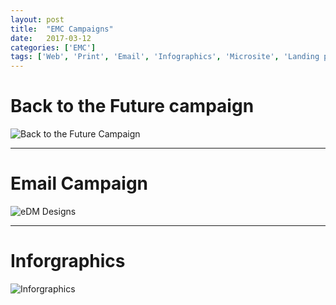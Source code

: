 ```yaml
---
layout: post
title:  "EMC Campaigns"
date:   2017-03-12
categories: ['EMC']
tags: ['Web', 'Print', 'Email', 'Infographics', 'Microsite', 'Landing page']
---
```


# Back to the Future campaign
![Back to the Future Campaign](https://raw.githubusercontent.com/gbjack/gbjack.github.io/master/assets/images/EMC-BTF-Campaign.png)


---


# Email Campaign
![eDM Designs](https://raw.githubusercontent.com/gbjack/gbjack.github.io/master/assets/images/EMC-eDM.png)


---


# Inforgraphics
![Inforgraphics](https://raw.githubusercontent.com/gbjack/gbjack.github.io/master/assets/images/EMC-infographics.png)
